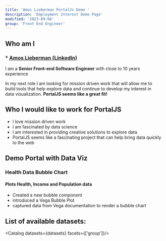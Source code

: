 ```yaml
---
title: 'Amos Lieberman PortalJs Demo '
description: 'Employment Interest Demo Page'
modified: '2023-09-08'
group: 'Front End Engineer'
---
```


## Who am I
### * [Amos Lieberman (LinkedIn)](https://www.linkedin.com/in/amos-lieberman/)
I am a **Senior Front-end Software Engineer** with close to 10 years experience 

In my next role I am looking for mission driven work that will allow me to build tools that help explore data and continue to develop my interest in data visualization. **PortalJS seems like a great fit!**

## Who I would like to work for PortalJS
* I love mission driven work
* I am fascinated by data science
* I am interested in providing creative solutions to explore data
* PortalJS seems like a fascinating project that can help bring data quickly to the web

## Demo Portal with Data Viz

### Health Data Bubble Chart
#### Plots Health, Income and Population data
* Created a new bubble component
* introduced a Vega Bubble Plot
* captured data from Vega documentation to render a bubble chart

<Bubble url='health.csv'/>



## List of available datasets:

<Catalog datasets={datasets} facets={['group']}/>